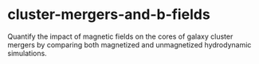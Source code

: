 # cluster-mergers-and-b-fields
Quantify the impact of magnetic fields on the cores of galaxy cluster mergers by comparing both magnetized and unmagnetized hydrodynamic simulations.
